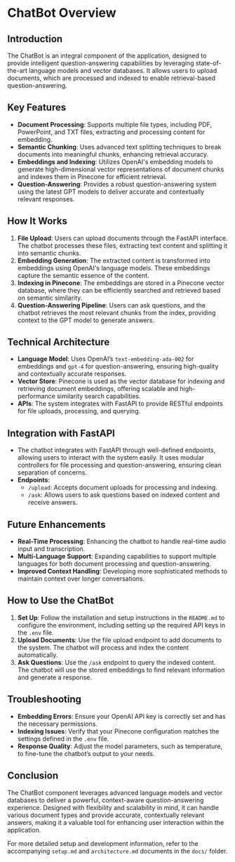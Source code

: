 # ChatBot Overview

## Introduction
The ChatBot is an integral component of the application, designed to provide intelligent question-answering capabilities by leveraging state-of-the-art language models and vector databases. It allows users to upload documents, which are processed and indexed to enable retrieval-based question-answering.

## Key Features
- **Document Processing**: Supports multiple file types, including PDF, PowerPoint, and TXT files, extracting and processing content for embedding.
- **Semantic Chunking**: Uses advanced text splitting techniques to break documents into meaningful chunks, enhancing retrieval accuracy.
- **Embeddings and Indexing**: Utilizes OpenAI's embedding models to generate high-dimensional vector representations of document chunks and indexes them in Pinecone for efficient retrieval.
- **Question-Answering**: Provides a robust question-answering system using the latest GPT models to deliver accurate and contextually relevant responses.

## How It Works
1. **File Upload**: Users can upload documents through the FastAPI interface. The chatbot processes these files, extracting text content and splitting it into semantic chunks.
2. **Embedding Generation**: The extracted content is transformed into embeddings using OpenAI's language models. These embeddings capture the semantic essence of the content.
3. **Indexing in Pinecone**: The embeddings are stored in a Pinecone vector database, where they can be efficiently searched and retrieved based on semantic similarity.
4. **Question-Answering Pipeline**: Users can ask questions, and the chatbot retrieves the most relevant chunks from the index, providing context to the GPT model to generate answers.

## Technical Architecture
- **Language Model**: Uses OpenAI’s `text-embedding-ada-002` for embeddings and `gpt-4` for question-answering, ensuring high-quality and contextually accurate responses.
- **Vector Store**: Pinecone is used as the vector database for indexing and retrieving document embeddings, offering scalable and high-performance similarity search capabilities.
- **APIs**: The system integrates with FastAPI to provide RESTful endpoints for file uploads, processing, and querying.

## Integration with FastAPI
- The chatbot integrates with FastAPI through well-defined endpoints, allowing users to interact with the system easily. It uses modular controllers for file processing and question-answering, ensuring clean separation of concerns.
- **Endpoints**:
  - `/upload`: Accepts document uploads for processing and indexing.
  - `/ask`: Allows users to ask questions based on indexed content and receive answers.

## Future Enhancements
- **Real-Time Processing**: Enhancing the chatbot to handle real-time audio input and transcription.
- **Multi-Language Support**: Expanding capabilities to support multiple languages for both document processing and question-answering.
- **Improved Context Handling**: Developing more sophisticated methods to maintain context over longer conversations.

## How to Use the ChatBot
1. **Set Up**: Follow the installation and setup instructions in the `README.md` to configure the environment, including setting up the required API keys in the `.env` file.
2. **Upload Documents**: Use the file upload endpoint to add documents to the system. The chatbot will process and index the content automatically.
3. **Ask Questions**: Use the `/ask` endpoint to query the indexed content. The chatbot will use the stored embeddings to find relevant information and generate a response.

## Troubleshooting
- **Embedding Errors**: Ensure your OpenAI API key is correctly set and has the necessary permissions.
- **Indexing Issues**: Verify that your Pinecone configuration matches the settings defined in the `.env` file.
- **Response Quality**: Adjust the model parameters, such as temperature, to fine-tune the chatbot’s output to your needs.

## Conclusion
The ChatBot component leverages advanced language models and vector databases to deliver a powerful, context-aware question-answering experience. Designed with flexibility and scalability in mind, it can handle various document types and provide accurate, contextually relevant answers, making it a valuable tool for enhancing user interaction within the application.

For more detailed setup and development information, refer to the accompanying `setup.md` and `architecture.md` documents in the `docs/` folder.

